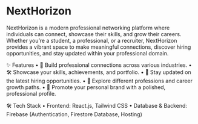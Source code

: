 # NextHorizon

NextHorizon is a modern professional networking platform where individuals can connect, showcase their skills, and grow their careers.
Whether you’re a student, a professional, or a recruiter, NextHorizon provides a vibrant space to make meaningful connections, discover hiring opportunities, and stay updated within your professional domain.

✨ Features
	•	🔗 Build professional connections across various industries.
	•	🛠 Showcase your skills, achievements, and portfolio.
	•	📰 Stay updated on the latest hiring opportunities.
	•	🧭 Explore different professions and career growth paths.
	•	🎯 Promote your personal brand with a polished, professional profile.

🛠 Tech Stack
	•	Frontend: React.js, Tailwind CSS
	•	Database & Backend: Firebase (Authentication, Firestore Database, Hosting)

